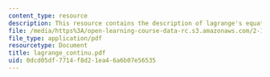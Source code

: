 ```yaml
---
content_type: resource
description: This resource contains the description of lagrange's equations.
file: /media/https%3A/open-learning-course-data-rc.s3.amazonaws.com/2-141-modeling-and-simulation-of-dynamic-systems-fall-2006/0dcd05df7714f8d21ea46a6b07e56535_lagrange_continu.pdf
file_type: application/pdf
resourcetype: Document
title: lagrange_continu.pdf
uid: 0dcd05df-7714-f8d2-1ea4-6a6b07e56535
---
```

